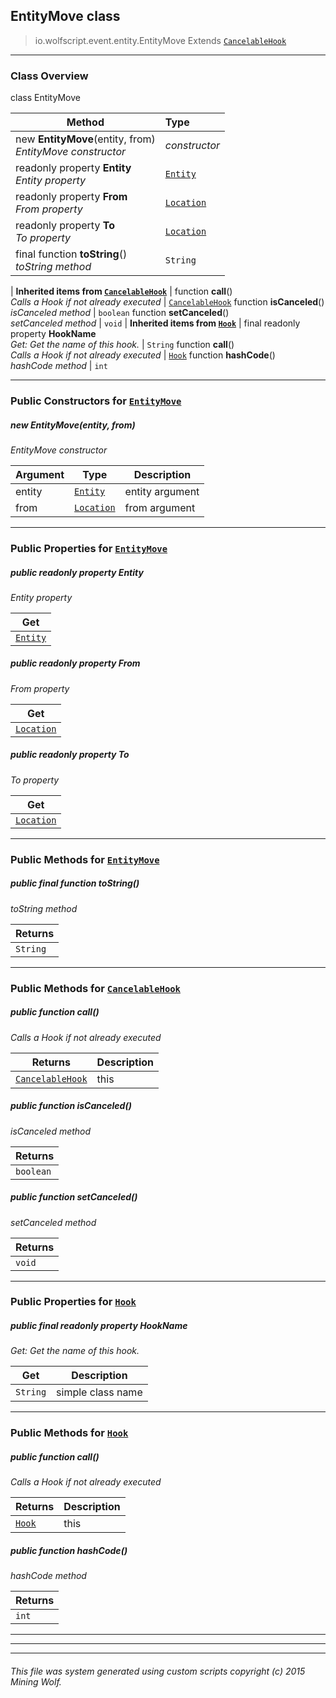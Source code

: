 ## EntityMove __class__

>io.wolfscript.event.entity.EntityMove
>Extends [`CancelableHook`](../../hook/CancelableHook.md)

---

### Class Overview

class EntityMove

Method | Type   
--- | :--- 
new __EntityMove__(entity, from) <br> _EntityMove constructor_ | _constructor_
 readonly property __Entity__ <br> _Entity property_ | [`Entity`](../../api/entity/Entity.md)
 readonly property __From__ <br> _From property_ | [`Location`](../../api/world/position/Location.md)
 readonly property __To__ <br> _To property_ | [`Location`](../../api/world/position/Location.md)
final function __toString__() <br> _toString method_ | `String`
 |
__Inherited items from [`CancelableHook`](../../hook/CancelableHook.md)__ |
 function __call__() <br> _Calls a Hook if not already executed_ | [`CancelableHook`](../../hook/CancelableHook.md)
 function __isCanceled__() <br> _isCanceled method_ | `boolean`
 function __setCanceled__() <br> _setCanceled method_ | `void`
 |
__Inherited items from [`Hook`](../../hook/Hook.md)__ |
final readonly property __HookName__ <br> _Get: Get the name of this hook._ | `String`
 function __call__() <br> _Calls a Hook if not already executed_ | [`Hook`](../../hook/Hook.md)
 function __hashCode__() <br> _hashCode method_ | `int`







---

### Public Constructors for [`EntityMove`](EntityMove.md)

##### <a id='entitymove'></a>new __EntityMove__(entity, from) 

_EntityMove constructor_

Argument | Type | Description  
--- | --- | --- 
entity | [`Entity`](../../api/entity/Entity.md) | entity argument
from | [`Location`](../../api/world/position/Location.md) | from argument

---

### Public Properties for [`EntityMove`](EntityMove.md)

##### <a id='entity'></a>public  readonly property __Entity__

_Entity property_

Get | 
--- | 
[`Entity`](../../api/entity/Entity.md) |



##### <a id='from'></a>public  readonly property __From__

_From property_

Get | 
--- | 
[`Location`](../../api/world/position/Location.md) |



##### <a id='to'></a>public  readonly property __To__

_To property_

Get | 
--- | 
[`Location`](../../api/world/position/Location.md) |



---

### Public Methods for [`EntityMove`](EntityMove.md)

##### <a id='tostring'></a>public final function __toString__()

_toString method_

Returns | 
--- | 
`String` |


---

### Public Methods for [`CancelableHook`](../../hook/CancelableHook.md)

##### <a id='call'></a>public  function __call__()

_Calls a Hook if not already executed_

Returns | Description
--- | --- 
[`CancelableHook`](../../hook/CancelableHook.md) | this


##### <a id='iscanceled'></a>public  function __isCanceled__()

_isCanceled method_

Returns | 
--- | 
`boolean` |


##### <a id='setcanceled'></a>public  function __setCanceled__()

_setCanceled method_

Returns | 
--- | 
`void` |


---

### Public Properties for [`Hook`](../../hook/Hook.md)

##### <a id='hookname'></a>public final readonly property __HookName__

_Get: Get the name of this hook._

Get | Description
--- | --- 
`String` | simple class name



---

### Public Methods for [`Hook`](../../hook/Hook.md)

##### <a id='call'></a>public  function __call__()

_Calls a Hook if not already executed_

Returns | Description
--- | --- 
[`Hook`](../../hook/Hook.md) | this


##### <a id='hashcode'></a>public  function __hashCode__()

_hashCode method_

Returns | 
--- | 
`int` |


---


---


---


###### This file was system generated using custom scripts copyright (c) 2015 Mining Wolf.
	

